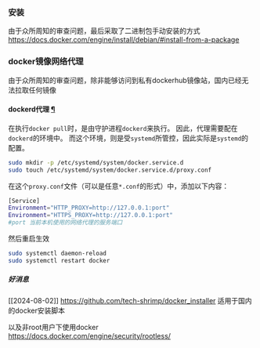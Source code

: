 ### 安装
由于众所周知的审查问题，最后采取了二进制包手动安装的方式
https://docs.docker.com/engine/install/debian/#install-from-a-package


### docker镜像网络代理
由于众所周知的审查问题，除非能够访问到私有dockerhub镜像站，国内已经无法拉取任何镜像


#### dockerd代理 [¶](https://note.qidong.name/2020/05/docker-proxy/#dockerd%e4%bb%a3%e7%90%86)

在执行`docker pull`时，是由守护进程`dockerd`来执行。 因此，代理需要配在`dockerd`的环境中。 而这个环境，则是受`systemd`所管控，因此实际是`systemd`的配置。

```sh
sudo mkdir -p /etc/systemd/system/docker.service.d
sudo touch /etc/systemd/system/docker.service.d/proxy.conf
```

在这个`proxy.conf`文件（可以是任意`*.conf`的形式）中，添加以下内容：

```sh
[Service]
Environment="HTTP_PROXY=http://127.0.0.1:port"
Environment="HTTPS_PROXY=http://127.0.0.1:port"
#port 当前本机使用的网络代理的服务端口
```


然后重启生效
```sh
sudo systemctl daemon-reload 
sudo systemctl restart docker
```



##### 好消息
[[2024-08-02]]
https://github.com/tech-shrimp/docker_installer
适用于国内的docker安装脚本

以及非root用户下使用docker
https://docs.docker.com/engine/security/rootless/
